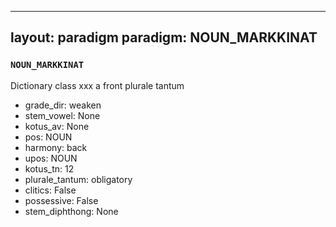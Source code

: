 
---
layout: paradigm
paradigm: NOUN_MARKKINAT
---
### ` NOUN_MARKKINAT `

Dictionary class xxx a front plurale tantum
* grade_dir: weaken
* stem_vowel: None
* kotus_av: None
* pos: NOUN
* harmony: back
* upos: NOUN
* kotus_tn: 12
* plurale_tantum: obligatory
* clitics: False
* possessive: False
* stem_diphthong: None
